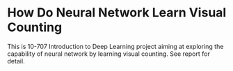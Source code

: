 # How Do Neural Network Learn Visual Counting
This is 10-707 Introduction to Deep Learning project aiming at exploring the capability of neural network by learning visual counting. See report for detail.
